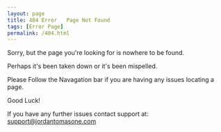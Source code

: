 ```yaml
---
layout: page
title: 404 Error   Page Not Found
tags: [Error Page]
permalink: /404.html
---
```


Sorry, but the page you're looking for is nowhere to be found.

Perhaps it's been taken down or it's been mispelled.

Please Follow the Navagation bar if you are having any issues locating a page.

Good Luck!

If you have any further issues contact support at: support@jordantomasone.com
